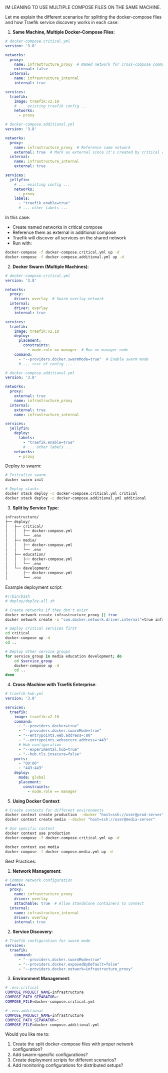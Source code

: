 IM LEANING TO USE MULTIPLE COMPOSE FILES ON THE SAME MACHINE.


Let me explain the different scenarios for splitting the docker-compose files and how Traefik service discovery works in each case:

1. **Same Machine, Multiple Docker-Compose Files**:
```yaml
# docker-compose.critical.yml
version: '3.8'

networks:
  proxy:
    name: infrastructure_proxy  # Named network for cross-compose communication
    external: false
  internal:
    name: infrastructure_internal
    internal: true

services:
  traefik:
    image: traefik:v2.10
    # ... existing traefik config ...
    networks:
      - proxy
```

```yaml
# docker-compose.additional.yml
version: '3.8'

networks:
  proxy:
    name: infrastructure_proxy  # Reference same network
    external: true  # Mark as external since it's created by critical compose
  internal:
    name: infrastructure_internal
    external: true

services:
  jellyfin:
    # ... existing config ...
    networks:
      - proxy
    labels:
      - "traefik.enable=true"
      # ... other labels ...
```

In this case:
- Create named networks in critical compose
- Reference them as external in additional compose
- Traefik will discover all services on the shared network
- Run with:
```bash
docker-compose -f docker-compose.critical.yml up -d
docker-compose -f docker-compose.additional.yml up -d
```

2. **Docker Swarm (Multiple Machines)**:
```yaml
# docker-compose.critical.yml
version: '3.8'

networks:
  proxy:
    driver: overlay  # Swarm overlay network
  internal:
    driver: overlay
    internal: true

services:
  traefik:
    image: traefik:v2.10
    deploy:
      placement:
        constraints:
          - node.role == manager  # Run on manager node
    command:
      - "--providers.docker.swarmMode=true"  # Enable swarm mode
      # ... rest of config ...
```

```yaml
# docker-compose.additional.yml
version: '3.8'

networks:
  proxy:
    external: true
    name: infrastructure_proxy
  internal:
    external: true
    name: infrastructure_internal

services:
  jellyfin:
    deploy:
      labels:
        - "traefik.enable=true"
        # ... other labels ...
    networks:
      - proxy
```

Deploy to swarm:
```bash
# Initialize swarm
docker swarm init

# Deploy stacks
docker stack deploy -c docker-compose.critical.yml critical
docker stack deploy -c docker-compose.additional.yml additional
```

3. **Split by Service Type**:
```bash
infrastructure/
├── deploy/
│   ├── critical/
│   │   ├── docker-compose.yml
│   │   └── .env
│   ├── media/
│   │   ├── docker-compose.yml
│   │   └── .env
│   ├── education/
│   │   ├── docker-compose.yml
│   │   └── .env
│   └── development/
│       ├── docker-compose.yml
│       └── .env
```

Example deployment script:
```bash
#!/bin/bash
# deploy/deploy-all.sh

# Create networks if they don't exist
docker network create infrastructure_proxy || true
docker network create -o "com.docker.network.driver.internal"=true infrastructure_internal || true

# Deploy critical services first
cd critical
docker-compose up -d
cd ..

# Deploy other service groups
for service_group in media education development; do
    cd $service_group
    docker-compose up -d
    cd ..
done
```

4. **Cross-Machine with Traefik Enterprise**:
```yaml
# traefik-hub.yml
version: '3.8'

services:
  traefik:
    image: traefik:v2.10
    command:
      - "--providers.docker=true"
      - "--providers.docker.swarmMode=true"
      - "--entrypoints.web.address=:80"
      - "--entrypoints.websecure.address=:443"
      # Hub configuration
      - "--experimental.hub=true"
      - "--hub.tls.insecure=false"
    ports:
      - "80:80"
      - "443:443"
    deploy:
      mode: global
      placement:
        constraints:
          - node.role == manager
```

5. **Using Docker Context**:
```bash
# Create contexts for different environments
docker context create production --docker "host=ssh://user@prod-server"
docker context create media --docker "host=ssh://user@media-server"

# Use specific context
docker context use production
docker-compose -f docker-compose.critical.yml up -d

docker context use media
docker-compose -f docker-compose.media.yml up -d
```

Best Practices:

1. **Network Management**:
```yaml
# Common network configuration
networks:
  proxy:
    name: infrastructure_proxy
    driver: overlay
    attachable: true  # Allow standalone containers to connect
  internal:
    name: infrastructure_internal
    driver: overlay
    internal: true
```

2. **Service Discovery**:
```yaml
# Traefik configuration for swarm mode
services:
  traefik:
    command:
      - "--providers.docker.swarmMode=true"
      - "--providers.docker.exposedByDefault=false"
      - "--providers.docker.network=infrastructure_proxy"
```

3. **Environment Management**:
```bash
# .env.critical
COMPOSE_PROJECT_NAME=infrastructure
COMPOSE_PATH_SEPARATOR=:
COMPOSE_FILE=docker-compose.critical.yml

# .env.additional
COMPOSE_PROJECT_NAME=infrastructure
COMPOSE_PATH_SEPARATOR=:
COMPOSE_FILE=docker-compose.additional.yml
```

Would you like me to:
1. Create the split docker-compose files with proper network configuration?
2. Add swarm-specific configurations?
3. Create deployment scripts for different scenarios?
4. Add monitoring configurations for distributed setups?
